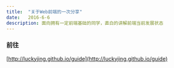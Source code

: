```yaml
---
title:  "关于Web前端的一次分享"
date:   2016-6-6
description: 面向拥有一定前端基础的同学，直白的讲解前端当前发展状态
---
```


### 前往

[http://luckyjing.github.io/guide](http://luckyjing.github.io/guide)
